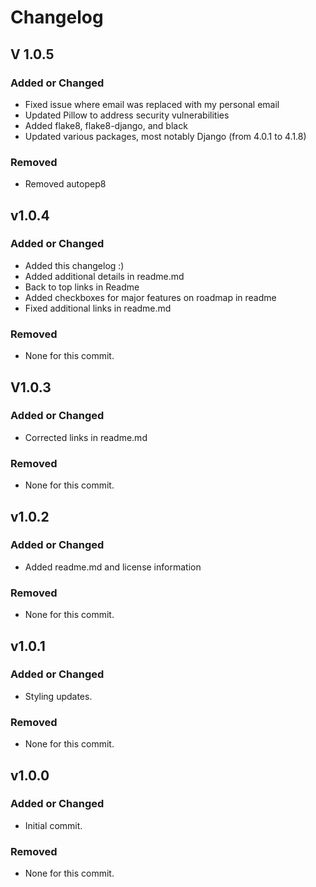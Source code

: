 # Changelog

## V 1.0.5

### Added or Changed

- Fixed issue where email was replaced with my personal email
- Updated Pillow to address security vulnerabilities
- Added flake8, flake8-django, and black
- Updated various packages, most notably Django (from 4.0.1 to 4.1.8)

### Removed

- Removed autopep8

## v1.0.4

### Added or Changed

- Added this changelog :)
- Added additional details in readme.md
- Back to top links in Readme
- Added checkboxes for major features on roadmap in readme
- Fixed additional links in readme.md

### Removed

- None for this commit.

## V1.0.3

### Added or Changed

- Corrected links in readme.md

### Removed

- None for this commit.

## v1.0.2

### Added or Changed

- Added readme.md and license information

### Removed

- None for this commit.

## v1.0.1

### Added or Changed

- Styling updates.

### Removed

- None for this commit.

## v1.0.0

### Added or Changed

- Initial commit.

### Removed

- None for this commit.

